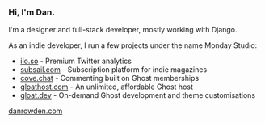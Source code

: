 ### Hi, I'm Dan.

I'm a designer and full-stack developer, mostly working with Django.

As an indie developer, I run a few projects under the name Monday Studio:

- [ilo.so](https://ilo.so) - Premium Twitter analytics
- [subsail.com](https://subsail.com) - Subscription platform for indie magazines
- [cove.chat](https://cove.chat) - Commenting built on Ghost memberships
- [gloathost.com](https://gloathost.com) - An unlimited, affordable Ghost host
- [gloat.dev](https://gloat.dev) - On-demand Ghost development and theme customisations

[danrowden.com](https://danrowden.com)
